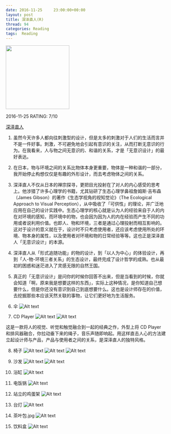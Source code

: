 ```yaml
---
date: 2016-11-25	 23:00:00+00:00
layout: post
title: 深泽直人(R)
thread: 94
categories: Reading
tags:  Reading
---
```


<img src="https://images-cn.ssl-images-amazon.com/images/I/41ZRxJugoXL.jpg" width="200" />

2016-11-25 RATING: 7/10

[深泽直人](https://www.amazon.cn/深泽直人-深泽直人/dp/B01M23OKCP/ref=sr_1_1?ie=UTF8&qid=1480182289)

1. 虽然今天许多人都向往刺激型的设计，但是太多的刺激对于人们的生活而言并不是一件好事。刺激，不可避免地会引起有意识的关注，从而打断无意识的行为。在我看来，人与物之间无意识的、和谐的关系，才是「无意识设计」的最好表达。

2. 在日本，物与环境之间的关系比物体本身更重要，物体是一种和谐的一部分，我开始停止构想仅仅是有趣的外形设计，而去考虑物体之间的关系。

3. 深泽直人不仅从日本的禅宗探寻，更把目光投射在了对人的内心感受的思考上。他涉猎了许多心理学的书籍，尤其钻研了生态心理学鼻祖詹姆斯·吉布森（James Gibson）的著作《生态学视角的视知觉论》（The Ecological Approach to Visual Perception），从中吸收了「可供性」的理论，并广泛地应用在自己的设计实践中。生态心理学的核心就是认为人的经验来自于人的内在对环境的感知，而环境中的物，也会因为因为人的内在经验而产生不同的功用或者说利用价值。也即人、物和环境，三者是通过心理投射而相互影响的。这对于设计的意义就在于，设计时不只考虑使用者，还应该考虑使用所处的环境、物本身的属性，以及使用者对环境和物的日常经验等等。这也正是深泽直人「无意识设计」的本源。

4. 深泽直人从「形式追随功能」的物的设计，到「以人为中心」的体验设计，再到「人-物-环境三者关系」的生态设计，最终完成了设计哲学的成熟。也从最初的困惑和迷茫进入了灵感无限的自然王国。

5. 真正的「无意识设计」是问你的时候你回答不出来，但是当看到的时候，你就会知道「啊，原来我是想要这样的东西」，实际上这种情况，是你知道自己想要什么，但是你还没有意识到自己到底想要什么。这也是设计师存在的价值，去挖掘那些本应该天然关联的事物，让它们更好地为生活服务。

6. 伞
![Alt text](/images/深泽直人/带凹槽的雨伞.jpg)

 7.  CD Player
![Alt text](/images/深泽直人/CD播放器.jpg)
![Alt text](/images/深泽直人/CD播放器2.jpg)  

这是一款将人的视觉、听觉和触觉融合到一起的经典之作，外型上将 CD Player 和排风器融合，你拉动垂下来的绳子，音乐声随即响起。用这样直击人心的方法建立起设计师与产品，产品与使用者之间的关系，是深泽直人的独特风格。

8. 椅子
![Alt text](/images/深泽直人/椅子.jpg)
![Alt text](/images/深泽直人/椅子2.jpg)
![Alt text](/images/深泽直人/广岛椅子.jpg)

9. 沙发
![Alt text](/images/深泽直人/沙发.jpg)
![Alt text](/images/深泽直人/沙发2.jpg)

10. 浴缸
![Alt text](/images/深泽直人/浴缸.jpg)

11. 电饭锅
![Alt text](/images/深泽直人/电饭锅.jpg)

12. 站立的鸡蛋架
![Alt text](/images/深泽直人/站立的鸡蛋架.jpg) 

13. 台灯
![Alt text](/images/深泽直人/台灯.jpg) 

14. 茶叶包.jpg
![Alt text](/images/深泽直人/茶叶包.jpg) 

15. 饮料盒
![Alt text](/images/深泽直人/饮料盒.jpg)